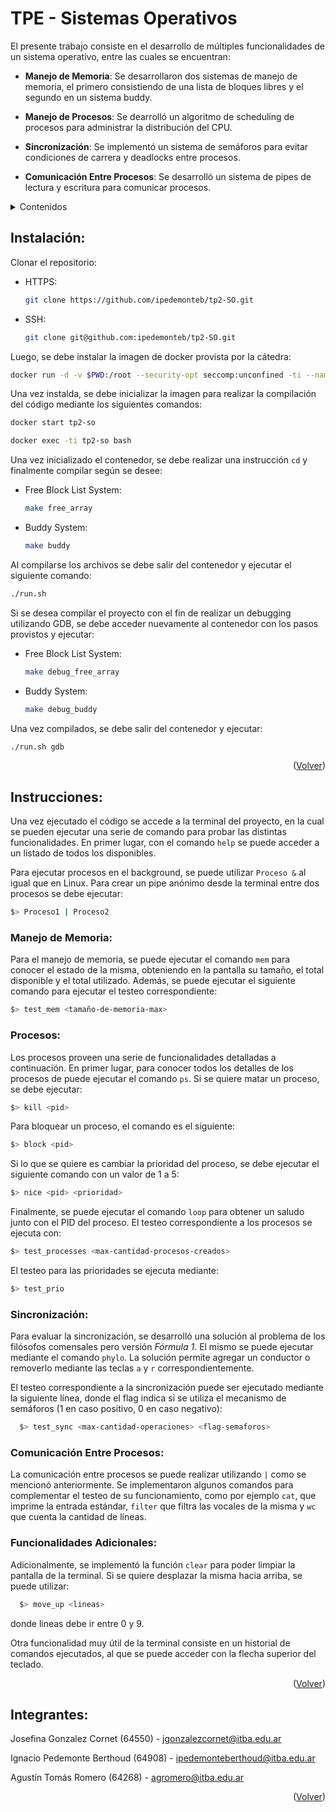# TPE - Sistemas Operativos

El presente trabajo consiste en el desarrollo de múltiples funcionalidades de un sistema operativo, entre las cuales se encuentran:

- <b>Manejo de Memoria</b>: Se desarrollaron dos sistemas de manejo de memoria, el primero consistiendo de una lista de bloques libres y el segundo en un sistema buddy.

- <b>Manejo de Procesos</b>: Se dearrolló un algoritmo de scheduling de procesos para administrar la distribución del CPU.

- <b>Sincronización</b>: Se implementó un sistema de semáforos para evitar condiciones de carrera y deadlocks entre procesos.

- <b>Comunicación Entre Procesos</b>: Se desarrolló un sistema de pipes de lectura y escritura para comunicar procesos.

<details>
  <summary>Contenidos</summary>
  <ol>
    <li><a href="#instalación">Instalación</a></li>
    <li><a href="#instrucciones">Instrucciones</a></li>
    <li><a href="#integrantes">Integrantes</a></li>
  </ol>
</details>

## Instalación:

Clonar el repositorio:

- HTTPS:
  ```sh
  git clone https://github.com/ipedemonteb/tp2-SO.git
  ```
- SSH:
  ```sh
  git clone git@github.com:ipedemonteb/tp2-SO.git
  ```

Luego, se debe instalar la imagen de docker provista por la cátedra:
  ```sh
  docker run -d -v $PWD:/root --security-opt seccomp:unconfined -ti --name tp2-so agodio/itba-so-multi-platform:3.0
  ```

Una vez instalda, se debe inicializar la imagen para realizar la compilación del código mediante los siguientes comandos:
  ```sh
  docker start tp2-so
  ```
  ```sh
  docker exec -ti tp2-so bash
  ```
Una vez inicializado el contenedor, se debe realizar una instrucción ```cd``` y finalmente compilar según se desee:
- Free Block List System:
  ```sh
  make free_array
  ```
- Buddy System:
  ```sh
  make buddy
  ```
Al compilarse los archivos se debe salir del contenedor y ejecutar el siguiente comando:
  ```sh
  ./run.sh
  ```

Si se desea compilar el proyecto con el fin de realizar un debugging utilizando GDB, se debe acceder nuevamente al contenedor con los pasos provistos y ejecutar:
- Free Block List System:
  ```sh
  make debug_free_array
  ```
- Buddy System:
  ```sh
  make debug_buddy
  ```
Una vez compilados, se debe salir del contenedor y ejecutar:
  ```sh
  ./run.sh gdb
  ```

<p align="right">(<a href="#tpe---sistemas-operativos">Volver</a>)</p>

## Instrucciones:

Una vez ejecutado el código se accede a la terminal del proyecto, en la cual se pueden ejecutar una serie de comando para probar las distintas funcionalidades. En primer lugar, con el comando ```help``` se puede acceder a un listado de todos los disponibles. 

Para ejecutar procesos en el background, se puede utilizar ```Proceso &``` al igual que en Linux. Para crear un pipe anónimo desde la terminal entre dos procesos se debe ejecutar:
  ```sh
  $> Proceso1 | Proceso2
  ```

### Manejo de Memoria:

Para el manejo de memoria, se puede ejecutar el comando ```mem``` para conocer el estado de la misma, obteniendo en la pantalla su tamaño, el total disponible y el total utilizado. Además, se puede ejecutar el siguiente comando para ejecutar el testeo correspondiente:
  ```sh
  $> test_mem <tamaño-de-memoria-max>
  ```

### Procesos:

Los procesos proveen una serie de funcionalidades detalladas a continuación. En primer lugar, para conocer todos los detalles de los procesos de puede ejecutar el comando ```ps```. Si se quiere matar un proceso, se debe ejecutar:
  ```sh
  $> kill <pid>
  ```
Para bloquear un proceso, el comando es el siguiente:
  ```sh
  $> block <pid>
  ```
Si lo que se quiere es cambiar la prioridad del proceso, se debe ejecutar el siguiente comando con un valor de 1 a 5:
  ```sh
  $> nice <pid> <prioridad>
  ```
Finalmente, se puede ejecutar el comando ```loop``` para obtener un saludo junto con el PID del proceso. El testeo correspondiente a los procesos se ejecuta con:
  ```sh
  $> test_processes <max-cantidad-procesos-creados>
  ```
El testeo para las prioridades se ejecuta mediante:
  ```sh
  $> test_prio
  ```

### Sincronización:

Para evaluar la sincronización, se desarrolló una solución al problema de los filósofos comensales pero versión *Fórmula 1*. El mismo se puede ejecutar mediante el comando ```phylo```. La solución permite agregar un conductor o removerlo mediante las teclas ```a``` y ```r``` correspondientemente. 

El testeo correspondiente a la sincronización puede ser ejecutado mediante la siguiente línea, donde el flag indica si se utiliza el mecanismo de semáforos (1 en caso positivo, 0 en caso negativo):
```sh
  $> test_sync <max-cantidad-operaciones> <flag-semaforos>
  ```

### Comunicación Entre Procesos:

La comunicación entre procesos se puede realizar utilizando ```|``` como se mencionó anteriormente. Se implementaron algunos comandos para complementar el testeo de su funcionamiento, como por ejemplo ```cat```, que imprime la entrada estándar, ```filter``` que filtra las vocales de la misma y ```wc``` que cuenta la cantidad de líneas.

### Funcionalidades Adicionales:

Adicionalmente, se implementó la función ```clear``` para poder limpiar la pantalla de la terminal. Si se quiere desplazar la misma hacia arriba, se puede utilizar:
```sh
  $> move_up <lineas> 
  ```
donde lineas debe ir entre 0 y 9. 

Otra funcionalidad muy útil de la terminal consiste en un historial de comandos ejecutados, al que se puede acceder con la flecha superior del teclado. 


   <p align="right">(<a href="#tpe---sistemas-operativos">Volver</a>)</p>

## Integrantes:

Josefina Gonzalez Cornet (64550) - jgonzalezcornet@itba.edu.ar

Ignacio Pedemonte Berthoud (64908) - ipedemonteberthoud@itba.edu.ar

Agustín Tomás Romero (64268) - agromero@itba.edu.ar


<p align="right">(<a href="#tpe---sistemas-operativos">Volver</a>)</p>
